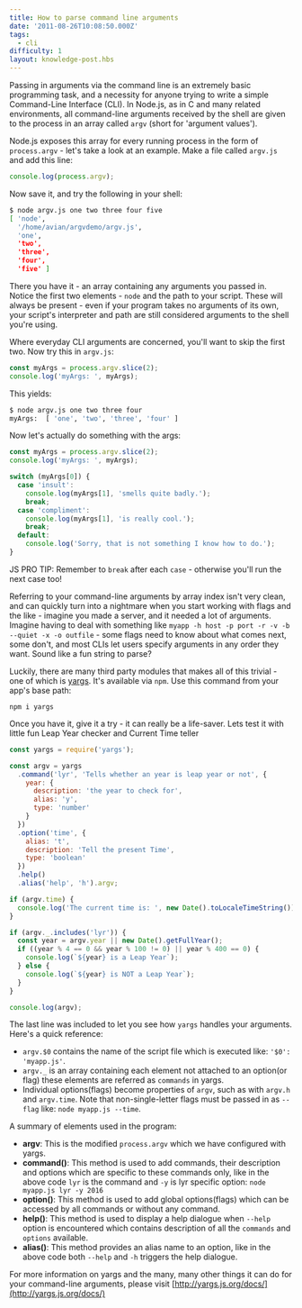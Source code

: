 ```yaml
---
title: How to parse command line arguments
date: '2011-08-26T10:08:50.000Z'
tags:
  - cli
difficulty: 1
layout: knowledge-post.hbs
---
```


Passing in arguments via the command line is an extremely basic programming task, and a necessity for anyone trying to write a simple Command-Line Interface (CLI). In Node.js, as in C and many related environments, all command-line arguments received by the shell are given to the process in an array called `argv` (short for 'argument values').

Node.js exposes this array for every running process in the form of `process.argv` - let's take a look at an example. Make a file called `argv.js` and add this line:

```js
console.log(process.argv);
```

Now save it, and try the following in your shell:

```bash
$ node argv.js one two three four five
[ 'node',
  '/home/avian/argvdemo/argv.js',
  'one',
  'two',
  'three',
  'four',
  'five' ]
```

There you have it - an array containing any arguments you passed in. Notice the first two elements - `node` and the path to your script. These will always be present - even if your program takes no arguments of its own, your script's interpreter and path are still considered arguments to the shell you're using.

Where everyday CLI arguments are concerned, you'll want to skip the first two. Now try this in `argv.js`:

```js
const myArgs = process.argv.slice(2);
console.log('myArgs: ', myArgs);
```

This yields:

```bash
$ node argv.js one two three four
myArgs:  [ 'one', 'two', 'three', 'four' ]
```

Now let's actually do something with the args:

```js
const myArgs = process.argv.slice(2);
console.log('myArgs: ', myArgs);

switch (myArgs[0]) {
  case 'insult':
    console.log(myArgs[1], 'smells quite badly.');
    break;
  case 'compliment':
    console.log(myArgs[1], 'is really cool.');
    break;
  default:
    console.log('Sorry, that is not something I know how to do.');
}
```

JS PRO TIP: Remember to `break` after each `case` - otherwise you'll run the next case too!

Referring to your command-line arguments by array index isn't very clean, and can quickly turn into a nightmare when you start working with flags and the like - imagine you made a server, and it needed a lot of arguments. Imagine having to deal with something like `myapp -h host -p port -r -v -b --quiet -x -o outfile` - some flags need to know about what comes next, some don't, and most CLIs let users specify arguments in any order they want. Sound like a fun string to parse?

Luckily, there are many third party modules that makes all of this trivial - one of which is [yargs](https://www.npmjs.com/package/yargs). It's available via `npm`. Use this command from your app's base path:

```
npm i yargs
```

Once you have it, give it a try - it can really be a life-saver. Lets test it with little fun Leap Year checker and Current Time teller

```js
const yargs = require('yargs');

const argv = yargs
  .command('lyr', 'Tells whether an year is leap year or not', {
    year: {
      description: 'the year to check for',
      alias: 'y',
      type: 'number'
    }
  })
  .option('time', {
    alias: 't',
    description: 'Tell the present Time',
    type: 'boolean'
  })
  .help()
  .alias('help', 'h').argv;

if (argv.time) {
  console.log('The current time is: ', new Date().toLocaleTimeString());
}

if (argv._.includes('lyr')) {
  const year = argv.year || new Date().getFullYear();
  if ((year % 4 == 0 && year % 100 != 0) || year % 400 == 0) {
    console.log(`${year} is a Leap Year`);
  } else {
    console.log(`${year} is NOT a Leap Year`);
  }
}

console.log(argv);
```

The last line was included to let you see how `yargs` handles your arguments. Here's a quick reference:

* `argv.$0` contains the name of the script file which is executed like: `'$0': 'myapp.js'`.
* `argv._` is an array containing each element not attached to an option(or flag) these elements are referred as `commands` in yargs.
* Individual options(flags) become properties of `argv`, such as with `argv.h` and `argv.time`. Note that non-single-letter flags must be passed in as `--flag` like: `node myapp.js --time`.

A summary of elements used in the program:

* **argv**: This is the modified `process.argv` which we have configured with yargs.
* **command()**: This method is used to add commands, their description and options which are specific to these commands only, like in the above code `lyr` is the command and `-y` is lyr specific option: `node myapp.js lyr -y 2016`
* **option()**: This method is used to add global options(flags) which can be accessed by all commands or without any command.
* **help()**: This method is used to display a help dialogue when `--help` option is encountered which contains description of all the `commands` and `options` available.
* **alias()**: This method provides an alias name to an option, like in the above code both `--help` and `-h` triggers the help dialogue.

For more information on yargs and the many, many other things it can do for your command-line arguments, please visit [http://yargs.js.org/docs/](http://yargs.js.org/docs/)
